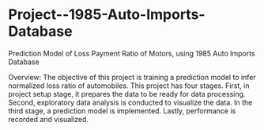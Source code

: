# Project--1985-Auto-Imports-Database

Prediction Model of Loss Payment Ratio of Motors, using 1985 Auto Imports Database

Overview:
The objective of this project is training a prediction model to infer normalized loss ratio of automobiles. This project has four stages. First, in project setup stage, it prepares the data to be ready for data processing. Second, exploratory data analysis is conducted to visualize the data. In the third stage, a prediction model is implemented. Lastly, performance is recorded and visualized.
